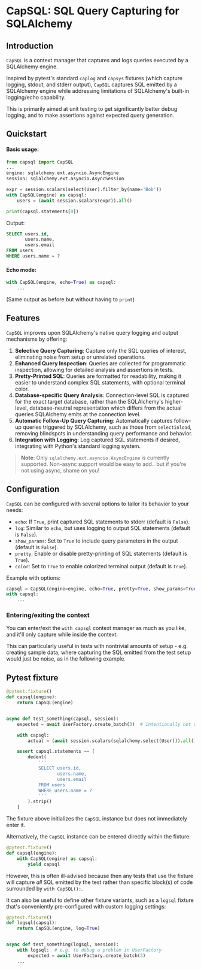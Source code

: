 # CapSQL: SQL Query Capturing for SQLAlchemy

## Introduction

`CapSQL` is a context manager that captures and logs queries executed by a SQLAlchemy engine.

Inspired by pytest's standard ``caplog`` and ``capsys`` fixtures (which capture logging, stdout, and stderr output), `CapSQL` captures SQL emitted by a SQLAlchemy engine while addressing limitations of SQLAlchemy's built-in logging/echo capability.

This is primarily aimed at unit testing to get significantly better debug logging, and to make assertions against expected query generation.

## Quickstart

#### Basic usage:

```python
from capsql import CapSQL
...
engine: sqlalchemy.ext.asyncio.AsyncEngine
session: sqlalchemy.ext.asyncio.AsyncSession

expr = session.scalars(select(User).filter_by(name='Bob'))
with CapSQL(engine) as capsql:
    users = (await session.scalars(expr)).all()

print(capsql.statements[0])
```

Output:

```sql
SELECT users.id,
       users.name,
       users.email
FROM users
WHERE users.name = ?
```

#### Echo mode:

```python
with CapSQL(engine, echo=True) as capsql:
    ...
```

(Same output as before but without having to `print`)

## Features

`CapSQL` improves upon SQLAlchemy's native query logging and output mechanisms by offering:

1. **Selective Query Capturing**: Capture only the SQL queries of interest, eliminating noise from setup or unrelated operations.
2. **Enhanced Query Inspection**: Queries are collected for programmatic inspection, allowing for detailed analysis and assertions in tests.
3. **Pretty-Printed SQL**: Queries are formatted for readability, making it easier to understand complex SQL statements, with optional terminal color.
4. **Database-specific Query Analysis**: Connection-level SQL is captured for the exact target database, rather than the SQLAlchemy's higher-level, database-neutral representation which differs from the actual queries SQLAlchemy emits at the connection level.
5. **Automatic Follow-Up Query Capturing**: Automatically captures follow-up queries triggered by SQLAlchemy, such as those from `selectinload`, removing blindspots in understanding query performance and behavior.
6. **Integration with Logging**: Log captured SQL statements if desired, integrating with Python's standard logging system.

> **Note**: Only `sqlalchemy.ext.asyncio.AsyncEngine` is currently supported.  Non-async support would be easy to add.. but if you're not using async, shame on you!

## Configuration

`CapSQL` can be configured with several options to tailor its behavior to your needs:

- `echo`: If `True`, print captured SQL statements to stderr (default is `False`).
- `log`: Similar to `echo`, but uses logging to output SQL statements (default is `False`).
- `show_params`: Set to `True` to include query parameters in the output (default is `False`).
- `pretty`: Enable or disable pretty-printing of SQL statements (default is `True`).
- `color`: Set to `True` to enable colorized terminal output (default is `True`).

Example with options:

```python
capsql = CapSQL(engine=engine, echo=True, pretty=True, show_params=True)
with capsql:
    ...
```

### Entering/exiting the context

You can enter/exit the `with capsql` context manager as much as you like, and it'll only capture while inside the context.

This can particularly useful in tests with nontrivial amounts of setup - e.g. creating sample data, where capturing the SQL emitted from the test setup would just be noise, as in the following example.

## Pytest fixture

```python
@pytest.fixture()
def capsql(engine):
    return CapSQL(engine)


async def test_something(capsql, session):
    expected = await UserFactory.create_batch(3)  # intentionally not captured

    with capsql:
        actual = (await session.scalars(sqlalchemy.select(User))).all()

    assert capsql.statements == [
        dedent(
            '''
            SELECT users.id,
                   users.name,
                   users.email
            FROM users
            WHERE users.name = ?
            '''
        ).strip()
    ]
```

The fixture above initializes the `CapSQL` instance but does not immediately enter it.

Alternatively, the `CapSQL` instance can be entered directly within the fixture:

```python
@pytest.fixture()
def capsql(engine):
    with CapSQL(engine) as capsql:
        yield capsql
```

However, this is often ill-advised because then any tests that use the fixture will capture *all* SQL emitted by the test rather than specific block(s) of code surrounded by `with CapSQL():`.

It can also be useful to define other fixture variants, such as a `logsql` fixture that's conveniently pre-configured with custom logging settings:

```python
@pytest.fixture()
def logsql(capsql):
    return CapSQL(engine, log=True)


async def test_something(logsql, session):
    with logsql:  # e.g. to debug a problem in UserFactory
        expected = await UserFactory.create_batch(3)
    ...
```
